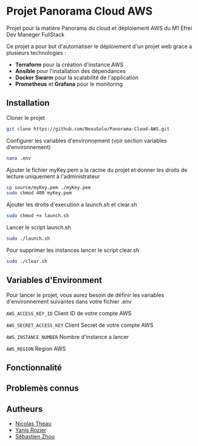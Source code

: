 
# Projet Panorama Cloud AWS

Projet pour la matière Panorama du cloud et déploiement AWS du M1 Efrei Dev Maneger FullStack

Ce projet a pour but d'automatiser le déploiement d'un projet web grace a plusieurs technologies :

- **Terraform** pour la création d'instance AWS
- **Ansible** pour l'installation des dépendances
- **Docker Swarm** pour la scalabilité de l'application
- **Prometheus** et **Grafana** pour le monitoring

## Installation

Cloner le projet 

```bash
git clone https://github.com/NexuSolo/Panorama-Cloud-AWS.git
```

Configurer les variables d'environnement (voir section variables d'environnement)

```bash
nano .env
```

Ajouter le fichier myKey.pem a la racine du projet et donner les droits de lecture uniquement à l'administrateur

```bash
cp source/myKey.pem ./myKey.pem
sudo chmod 400 myKey.pem
```

Ajouter les droits d'execution a launch.sh et clear.sh

```bash
sudo chmod +x launch.sh
```

Lancer le script launch.sh

```bash
sudo ./launch.sh
```

Pour supprimer les instances lancer le script clear.sh

```bash
sudo ./clear.sh
```

## Variables d'Environment

Pour lancer le projet, vous aurez besoin de définir les variables d'environnement suivantes dans votre fichier .env

`AWS_ACCESS_KEY_ID` Client ID de votre compte AWS 

`AWS_SECRET_ACCESS_KEY` Client Secret de votre compte AWS

`AWS_INSTANCE_NUMBER` Nombre d'instance a lancer

`AWS_REGION` Region AWS

## Fonctionnalité

## Problemès connus

## Autheurs

- [Nicolas Theau](https://github.com/NexuSolo)
- [Yanis Rozier](https://github.com/ConcombreDeMer)
- [Sébastien Zhou](https://github.com/Nebsu)
